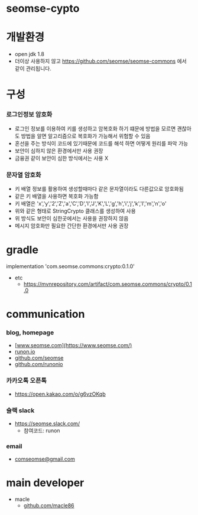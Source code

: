 # seomse-cypto

# 개발환경
- open jdk 1.8
- 더이상 사용하지 않고 https://github.com/seomse/seomse-commons 에서 같이 관리됩니다.

# 구성
### 로그인정보 암호화
 - 로그인 정보를 이용하여 키를 생성하고 암복호화 하기 떄문에 방법을 모르면 괜찮아도
   방법을 알면 알고리즘으로 복호화가 가능해서 위험할 수 있음
 - 혼선을 주는 방식이 코드에 있기때문에 코드를 해석 하면 어떻게 원리를 파악 가능  
 - 보안이 심하지 않은 환경에서만 사용 권장
 - 금융권 같이 보안이 심한 방식에서는 사용 X
 
### 문자열 암호화 
 - 키 배열 정보를 활용하여 생성할때마다 같은 문자열이라도 다른값으로 암호화됨
 - 같은 키 배열을 사용하면 복호화 가능함
 - 키 배열은  'x','y','2','Z','a','C','D','I','J','K','L','g','h','i','j','k','l','m','n','o'
 - 위와 같은 형태로  StringCrypto 클래스를 생성하여 사용
 - 위 방식도 보안이 심한곳에서는 사용을 권장하지 않음 
 - 메시지 암호화만 필요한 간단한 환경에서만 사용 권장
 
# gradle
implementation 'com.seomse.commons:crypto:0.1.0'
- etc
  - https://mvnrepository.com/artifact/com.seomse.commons/crypto/0.1.0

# communication
### blog, homepage
- [www.seomse.com](https://www.seomse.com/)
- [runon.io](https://runon.io)
- [github.com/seomse](https://github.com/seomse)
- [github.com/runonio](https://github.com/runonio)

### 카카오톡 오픈톡
 - https://open.kakao.com/o/g6vzOKqb

### 슬랙 slack
- https://seomse.slack.com/
  - 참여코드: runon

### email
 - comseomse@gmail.com
 
 
# main developer
 - macle
    -  [github.com/macle86](https://github.com/macle86)
